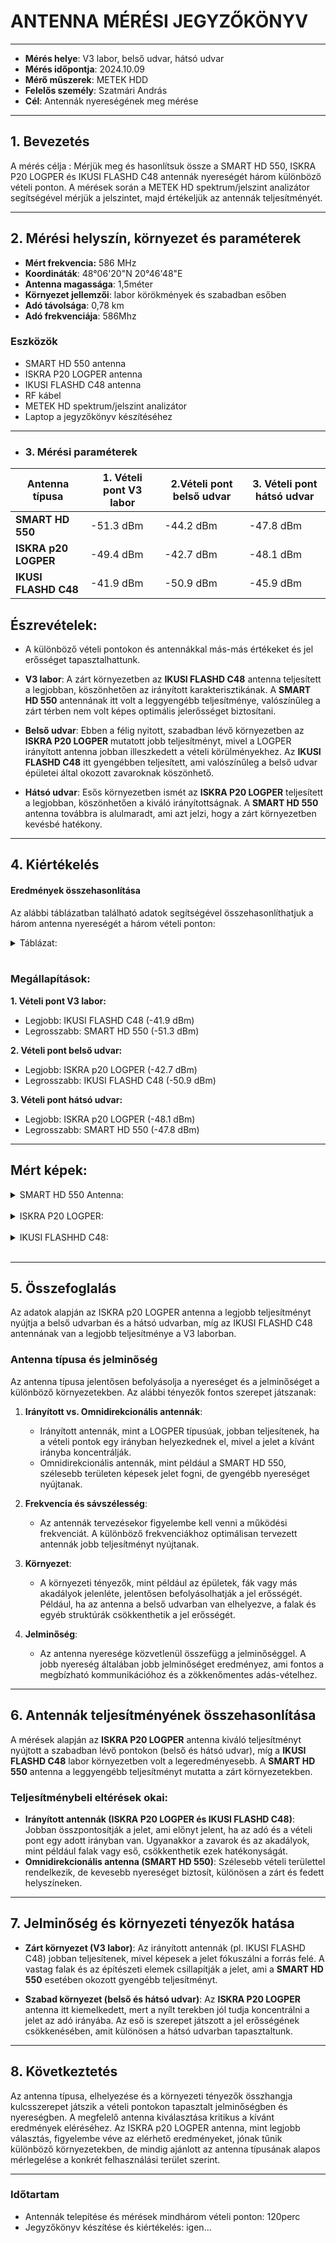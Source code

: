 # ANTENNA MÉRÉSI JEGYZŐKÖNYV
---
- **Mérés helye**: V3 labor, belső udvar, hátsó udvar
- **Mérés időpontja**: 2024.10.09
- **Mérő műszerek**:  METEK HDD
- **Felelős személy**: Szatmári András
- **Cél**: Antennák nyereségének meg mérése
---

## 1. **Bevezetés**
A mérés célja :
Mérjük meg és hasonlítsuk össze a SMART HD 550, ISKRA P20 LOGPER és IKUSI FLASHD C48 antennák nyereségét három különböző vételi ponton. A mérések során a METEK HD spektrum/jelszint analizátor segítségével mérjük a jelszintet, majd értékeljük az antennák teljesítményét.

---

## 2. **Mérési helyszín, környezet és paraméterek**

- **Mért frekvencia:** 586 MHz
- **Koordináták**: 48°06'20"N 20°46'48"E
- **Antenna magassága**: 1,5méter
- **Környezet jellemzői**: labor körökmények és szabadban esőben
- **Adó távolsága**: 0,78 km
- **Adó frekvenciája**: 586Mhz

### Eszközök
- SMART HD 550 antenna
- ISKRA P20 LOGPER antenna
- IKUSI FLASHD C48 antenna
- RF kábel
- METEK HD spektrum/jelszint analizátor
- Laptop a jegyzőkönyv készítéséhez

---

- ### 3. **Mérési paraméterek**


| Antenna típusa |1. Vételi pont V3 labor |2.Vételi pont belső udvar | 3. Vételi pont hátsó udvar|
|-----------------------|-------------|-----------|------------|
| **SMART HD 550**      | -51.3 dBm   | -44.2 dBm | -47.8 dBm  |
| **ISKRA p20 LOGPER**  | -49.4 dBm   | -42.7 dBm | -48.1 dBm  |
| **IKUSI FLASHD C48**  | -41.9 dBm   | -50.9 dBm | -45.9 dBm  |

## Észrevételek:
- A különböző vételi pontokon és antennákkal más-más értékeket és jel erősséget tapasztalhattunk.
  
- **V3 labor**: A zárt környezetben az **IKUSI FLASHD C48** antenna teljesített a legjobban, köszönhetően az irányított karakterisztikának. A **SMART HD 550** antennának itt volt a leggyengébb teljesítménye, valószínűleg a zárt térben nem volt képes optimális jelerősséget biztosítani.
  
- **Belső udvar**: Ebben a félig nyitott, szabadban lévő környezetben az **ISKRA P20 LOGPER** mutatott jobb teljesítményt, mivel a LOGPER irányított antenna jobban illeszkedett a vételi körülményekhez. Az **IKUSI FLASHD C48** itt gyengébben teljesített, ami valószínűleg a belső udvar épületei által okozott zavaroknak köszönhető.

- **Hátsó udvar**:  Esős környezetben ismét az **ISKRA P20 LOGPER** teljesített a legjobban, köszönhetően a kiváló irányítottságnak. A **SMART HD 550** antenna továbbra is alulmaradt, ami azt jelzi, hogy a zárt környezetben kevésbé hatékony.
  
---

## 4. Kiértékelés
#### Eredmények összehasonlítása

Az alábbi táblázatban található adatok segítségével összehasonlíthatjuk a három antenna nyereségét a három vételi ponton:

<details>
    <summary>Táblázat:</summary>
| Antenna típusa |1. Vételi pont V3 labor |2.Vételi pont belső udvar | 3. Vételi pont hátsó udvar |
|-----------------------|-----------|------------|------------|
| **SMART HD 550**      | -51.3 dBm | -44.2 dBm  | -47.8 dBm  |
| **ISKRA p20 LOGPER**  | -49.4 dBm | -42.7 dBm  | -48.1 dBm  |
| **IKUSI FLASHD C48**  | -41.9 dBm | -50.9 dBm  | -45.9 dBm  |

</details>

<br>



### Megállapítások:
**1. Vételi pont V3 labor:**

- Legjobb: IKUSI FLASHD C48 (-41.9 dBm)
- Legrosszabb: SMART HD 550 (-51.3 dBm)

**2. Vételi pont belső udvar:**

- Legjobb: ISKRA p20 LOGPER (-42.7 dBm)
- Legrosszabb: IKUSI FLASHD C48 (-50.9 dBm)

**3. Vételi pont hátsó udvar:**

- Legjobb: ISKRA p20 LOGPER (-48.1 dBm)
- Legrosszabb: SMART HD 550 (-47.8 dBm)

---

## Mért képek:
<details>
    <summary>SMART HD 550 Antenna:</summary>
   
   **SMART HD 550**
    <img src="https://raw.githubusercontent.com/1SzatmariAndras6/TAVKOZLES2/refs/heads/main/JEGYZOKONYV/ANTENNAK/its_snapshot_0010.bmp"/>
    <img src="https://raw.githubusercontent.com/1SzatmariAndras6/TAVKOZLES2/refs/heads/main/JEGYZOKONYV/ANTENNAK/its_snapshot_0019.bmp"/>
    <img src="https://raw.githubusercontent.com/1SzatmariAndras6/TAVKOZLES2/refs/heads/main/JEGYZOKONYV/ANTENNAK/its_snapshot_0017.bmp"/>
    
---

</details>

<br>


<details>
    <summary>ISKRA P20 LOGPER:</summary>
   
   **SISKRA P20 LOGPER**
    <img src="https://raw.githubusercontent.com/1SzatmariAndras6/TAVKOZLES2/refs/heads/main/JEGYZOKONYV/ANTENNAK/its_snapshot_0015.bmp"/>
    <img src="https://raw.githubusercontent.com/1SzatmariAndras6/TAVKOZLES2/refs/heads/main/JEGYZOKONYV/ANTENNAK/its_snapshot_0021.bmp"/>
    <img src="https://raw.githubusercontent.com/1SzatmariAndras6/TAVKOZLES2/refs/heads/main/its_snapshot_0007.bmp"/>
    
---

</details>

<br>

<details>
    <summary>IKUSI FLASHHD C48:</summary>
   
   **IKUSI FLASHD C48**
    <img src="https://raw.githubusercontent.com/1SzatmariAndras6/TAVKOZLES2/refs/heads/main/JEGYZOKONYV/ANTENNAK/its_snapshot_0009.bmp"/>
    <img src="https://raw.githubusercontent.com/1SzatmariAndras6/TAVKOZLES2/refs/heads/main/JEGYZOKONYV/ANTENNAK/its_snapshot_0010.bmp"/>
    <img src="https://raw.githubusercontent.com/1SzatmariAndras6/TAVKOZLES2/refs/heads/main/its_snapshot_0006.bmp"/>
    
---

</details>

<br>

---

## 5. Összefoglalás
Az adatok alapján az ISKRA p20 LOGPER antenna a legjobb teljesítményt nyújtja a belső udvarban és a hátsó udvarban, míg az IKUSI FLASHD C48 antennának van a legjobb teljesítménye a V3 laborban.

### Antenna típusa és jelminőség

Az antenna típusa jelentősen befolyásolja a nyereséget és a jelminőséget a különböző környezetekben. Az alábbi tényezők fontos szerepet játszanak:

1. **Irányított vs. Omnidirekcionális antennák**:
   - Irányított antennák, mint a LOGPER típusúak, jobban teljesítenek, ha a vételi pontok egy irányban helyezkednek el, mivel a jelet a kívánt irányba koncentrálják.
   - Omnidirekcionális antennák, mint például a SMART HD 550, szélesebb területen képesek jelet fogni, de gyengébb nyereséget nyújtanak.

2. **Frekvencia és sávszélesség**:
   - Az antennák tervezésekor figyelembe kell venni a működési frekvenciát. A különböző frekvenciákhoz optimálisan tervezett antennák jobb teljesítményt nyújtanak.

3. **Környezet**:
   - A környezeti tényezők, mint például az épületek, fák vagy más akadályok jelenléte, jelentősen befolyásolhatják a jel erősségét. Például, ha az antenna a belső udvarban van elhelyezve, a falak és egyéb struktúrák csökkenthetik a jel erősségét.

4. **Jelminőség**:
   - Az antenna nyeresége közvetlenül összefügg a jelminőséggel. A jobb nyereség általában jobb jelminőséget eredményez, ami fontos a megbízható kommunikációhoz és a zökkenőmentes adás-vételhez.

 ---
  
## 6. Antennák teljesítményének összehasonlítása

A mérések alapján az **ISKRA P20 LOGPER** antenna kiváló teljesítményt nyújtott a szabadban lévő pontokon (belső és hátsó udvar), míg a **IKUSI FLASHD C48** labor környezetben volt a legeredményesebb. A **SMART HD 550** antenna a leggyengébb teljesítményt mutatta a zárt környezetekben.

### Teljesítménybeli eltérések okai:
- **Irányított antennák (ISKRA P20 LOGPER és IKUSI FLASHD C48)**: Jobban összpontosítják a jelet, ami előnyt jelent, ha az adó és a vételi pont egy adott irányban van. Ugyanakkor a zavarok és az akadályok, mint például falak vagy eső, csökkenthetik ezek hatékonyságát.
- **Omnidirekcionális antenna (SMART HD 550)**: Szélesebb vételi területtel rendelkezik, de kevesebb nyereséget biztosít, különösen a zárt és fedett helyszíneken.

---

## 7. Jelminőség és környezeti tényezők hatása

- **Zárt környezet (V3 labor)**: Az irányított antennák (pl. IKUSI FLASHD C48) jobban teljesítenek, mivel képesek a jelet fókuszálni a forrás felé. A vastag falak és az építészeti elemek csillapítják a jelet, ami a **SMART HD 550** esetében okozott gyengébb teljesítményt.
  
- **Szabad környezet (belső és hátsó udvar)**: Az **ISKRA P20 LOGPER** antenna itt kiemelkedett, mert a nyílt terekben jól tudja koncentrálni a jelet az adó irányába. Az eső is szerepet játszott a jel erősségének csökkenésében, amit különösen a hátsó udvarban tapasztaltunk.

---

## 8. Következtetés

Az antenna típusa, elhelyezése és a környezeti tényezők összhangja kulcsszerepet játszik a vételi pontokon tapasztalt jelminőségben és nyereségben. A megfelelő antenna kiválasztása kritikus a kívánt eredmények eléréséhez. Az ISKRA p20 LOGPER antenna, mint legjobb választás, figyelembe véve az elérhető eredményeket, jónak tűnik különböző környezetekben, de mindig ajánlott az antenna típusának alapos mérlegelése a konkrét felhasználási terület szerint.

---

### Időtartam
- Antennák telepítése és mérések mindhárom vételi ponton: 120perc
- Jegyzőkönyv készítése és kiértékelés: igen...


